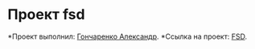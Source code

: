 # Проект fsd

*Проект выполнил: [Гончаренко Александр](https://github.com/AleksandrGV).
*Ссылка на проект: [FSD](https://aleksandrgv.github.io/fsd/source).
